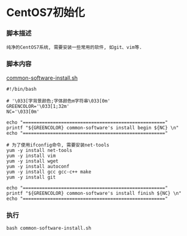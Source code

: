 # CentOS7初始化

### 脚本描述
```
纯净的CentOS7系统, 需要安装一些常用的软件, 如git、vim等.
```

### 脚本内容
[common-software-install.sh](common-software-install.sh)
```shell
#!/bin/bash

# '\033[字背景颜色;字体颜色m字符串\033[0m'
GREENCOLOR='\033[1;32m'
NC='\033[0m'

echo "===================================================="
printf "${GREENCOLOR} common-software's install begin ${NC} \n"
echo "===================================================="

# 为了使用ifconfig命令, 需要安装net-tools
yum -y install net-tools
yum -y install vim
yum -y install wget
yum -y install autoconf
yum -y install gcc gcc-c++ make
yum -y install git

echo "===================================================="
printf "${GREENCOLOR} common-software's install finish ${NC} \n"
echo "===================================================="
```

### 执行
```shell
bash common-software-install.sh
```
